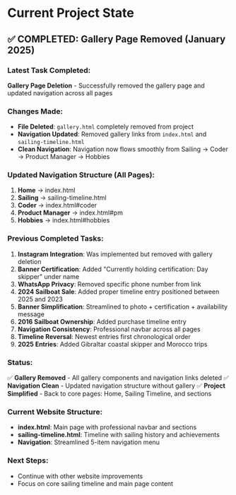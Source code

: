 # Current Project State

## ✅ COMPLETED: Gallery Page Removed (January 2025)

### Latest Task Completed:
**Gallery Page Deletion** - Successfully removed the gallery page and updated navigation across all pages

### Changes Made:
- **File Deleted**: `gallery.html` completely removed from project
- **Navigation Updated**: Removed gallery links from `index.html` and `sailing-timeline.html`
- **Clean Navigation**: Navigation now flows smoothly from Sailing → Coder → Product Manager → Hobbies

### Updated Navigation Structure (All Pages):
1. **Home** → index.html
2. **Sailing** → sailing-timeline.html  
3. **Coder** → index.html#coder
4. **Product Manager** → index.html#pm
5. **Hobbies** → index.html#hobbies

### Previous Completed Tasks:
1. **Instagram Integration**: Was implemented but removed with gallery deletion
2. **Banner Certification**: Added "Currently holding certification: Day skipper" under name
3. **WhatsApp Privacy**: Removed specific phone number from link
4. **2024 Sailboat Sale**: Added proper timeline entry positioned between 2025 and 2023
5. **Banner Simplification**: Streamlined to photo + certification + availability message  
6. **2016 Sailboat Ownership**: Added purchase timeline entry
7. **Navigation Consistency**: Professional navbar across all pages
8. **Timeline Reversal**: Newest entries first chronological order
9. **2025 Entries**: Added Gibraltar coastal skipper and Morocco trips

### Status: 
✅ **Gallery Removed** - All gallery components and navigation links deleted
✅ **Navigation Clean** - Updated navigation structure without gallery
✅ **Project Simplified** - Back to core pages: Home, Sailing Timeline, and sections

### Current Website Structure:
- **index.html**: Main page with professional navbar and sections
- **sailing-timeline.html**: Timeline with sailing history and achievements
- **Navigation**: Streamlined 5-item navigation menu

### Next Steps:
- Continue with other website improvements
- Focus on core sailing timeline and main page content